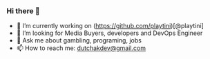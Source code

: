 ### Hi there 👋
- 🔭 I’m currently working on (https://github.com/playtini)[@playtini]
- 👯 I’m looking for Media Buyers, developers and DevOps Engineer
- 💬 Ask me about gambling, programing, jobs
- 📫 How to reach me: dutchakdev@gmail.com